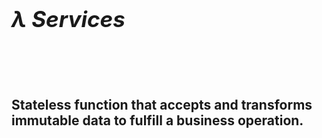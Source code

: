 <h1 style="font-size: 250%"><em>λ Services</em></h1>
<br><br><br>
<h2 class="fragment">Stateless function that accepts and transforms immutable data to fulfill a business operation.</h2>
